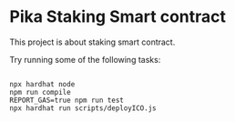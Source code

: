 # Pika Staking Smart contract

This project is about staking smart contract.

Try running some of the following tasks:

```shell

npx hardhat node
npm run compile
REPORT_GAS=true npm run test
npx hardhat run scripts/deployICO.js
```
